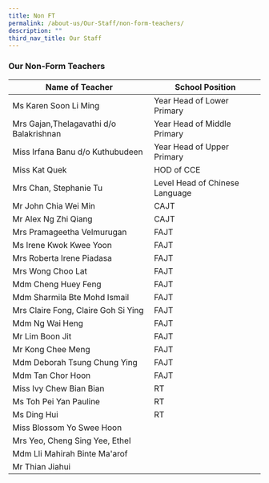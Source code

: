 ```yaml
---
title: Non FT
permalink: /about-us/Our-Staff/non-form-teachers/
description: ""
third_nav_title: Our Staff
---
```

### **Our Non-Form Teachers**

| Name of Teacher | School Position | 
| -------- | -------- | 
| Ms Karen Soon Li Ming     | Year Head of Lower Primary| 
|Mrs Gajan,Thelagavathi d/o Balakrishnan| Year Head of Middle Primary | 
|Miss Irfana Banu d/o Kuthubudeen | Year Head of Upper Primary |
|Miss Kat Quek| HOD of CCE |
| Mrs Chan, Stephanie Tu | Level Head of Chinese Language |
| Mr John Chia Wei Min | CAJT |
| Mr Alex Ng Zhi Qiang | CAJT |
|Mrs Pramageetha Velmurugan| FAJT |
| Ms Irene Kwok Kwee Yoon | FAJT |
| Mrs Roberta Irene Piadasa | FAJT |
| Mrs Wong Choo Lat | FAJT |
| Mdm Cheng Huey Feng | FAJT | 
| Mdm Sharmila Bte Mohd Ismail | FAJT |
| Mrs Claire Fong, Claire Goh Si Ying | FAJT |
| Mdm Ng Wai Heng | FAJT |
| Mr Lim Boon Jit | FAJT | 
| Mr Kong Chee Meng | FAJT |
| Mdm Deborah Tsung Chung Ying | FAJT | 
| Mdm Tan Chor Hoon | FAJT |
|Miss Ivy Chew Bian Bian | RT |
| Ms Toh Pei Yan Pauline | RT | 
| Ms Ding Hui | RT |
|Miss Blossom Yo Swee Hoon|
| Mrs Yeo, Cheng Sing Yee, Ethel |
| Mdm Lli Mahirah Binte Ma'arof | 
| Mr Thian Jiahui |